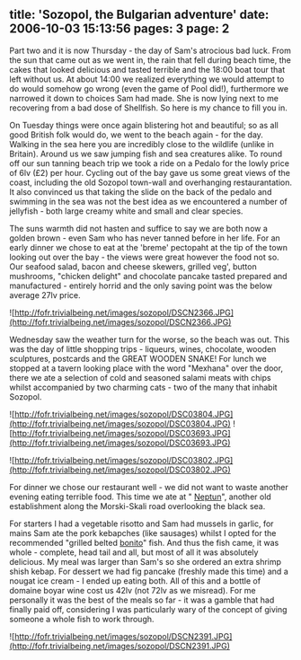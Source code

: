 title: 'Sozopol, the Bulgarian adventure'
date: 2006-10-03 15:13:56
pages: 3
page: 2
---

Part two and it is now Thursday - the day of Sam's atrocious bad luck. From the sun that came out as we went in, the rain that fell during beach time, the cakes that looked delicious and tasted terrible and the 18:00 boat tour that left without us. At about 14:00 we realized everything we would attempt to do would somehow go wrong (even the game of Pool did!), furthermore we narrowed it down to choices Sam had made. She is now lying next to me recovering from a bad dose of Shellfish. So here is my chance to fill you in.

 On Tuesday things were once again blistering hot and beautiful; so as all good British folk would do, we went to the beach again - for the day. Walking in the sea here you are incredibly close to the wildlife (unlike in Britain). Around us we saw jumping fish and sea creatures alike. To round off our sun tanning beach trip we took a ride on a Pedalo for the lowly price of 6lv (£2) per hour. Cycling out of the bay gave us some great views of the coast, including the old Sozopol town-wall and overhanging restaurantation. It also convinced us that taking the slide on the back of the pedalo and swimming in the sea was not the best idea as we encountered a number of jellyfish - both large creamy white and small and clear species.

The suns warmth did not hasten and suffice to say we are both now a golden brown - even Sam who has never tanned before in her life. For an early dinner we chose to eat at the 'breme' pectopaht at the tip of the town looking out over the bay - the views were great however the food not so. Our seafood salad, bacon and cheese skewers, grilled veg', button mushrooms, &quot;chicken delight&quot; and chocolate pancake tasted prepared and manufactured - entirely horrid and the only saving point was the below average 27lv price.

![http://fofr.trivialbeing.net/images/sozopol/DSCN2366.JPG](http://fofr.trivialbeing.net/images/sozopol/DSCN2366.JPG)

Wednesday saw the weather turn for the worse, so the beach was out. This was the day of little shopping trips - liqueurs, wines, chocolate, wooden sculptures, postcards and the GREAT WOODEN SNAKE! For lunch we stopped at a tavern looking place with the word &quot;Mexhana&quot; over the door, there we ate a selection of cold and seasoned salami meats with chips whilst accompanied by two charming cats - two of the many that inhabit Sozopol.

![http://fofr.trivialbeing.net/images/sozopol/DSC03804.JPG](http://fofr.trivialbeing.net/images/sozopol/DSC03804.JPG) ![http://fofr.trivialbeing.net/images/sozopol/DSC03693.JPG](http://fofr.trivialbeing.net/images/sozopol/DSC03693.JPG)

![http://fofr.trivialbeing.net/images/sozopol/DSC03802.JPG](http://fofr.trivialbeing.net/images/sozopol/DSC03802.JPG)

For dinner we chose our restaurant well - we did not want to waste another evening eating terrible food. This time we ate at &quot; [Neptun](http://www.sofiaecho.com/article/neptune/id_7490/catid_46)&quot;, another old establishment along the Morski-Skali road overlooking the black sea.

For starters I had a vegetable risotto and Sam had mussels in garlic, for mains Sam ate the pork kebapches (like sausages) whilst I opted for the recommended &quot;grilled belted  [bonito](http://en.wikipedia.org/wiki/Bonito)&quot; fish. And thus the fish came, it was whole - complete, head tail and all, but most of all it was absolutely delicious.  My meal was larger than Sam's so she ordered an extra shrimp shish kebap. For dessert we had fig pancake (freshly made this time) and a nougat ice cream - I ended up eating both. All of this and a bottle of domaine boyar wine cost us 42lv (not 72lv as we misread). For me personally it was the best of the meals so far - it was a gamble that had finally paid off, considering I was particularly wary of the concept of giving someone a whole fish to work through.

![http://fofr.trivialbeing.net/images/sozopol/DSCN2391.JPG](http://fofr.trivialbeing.net/images/sozopol/DSCN2391.JPG)

